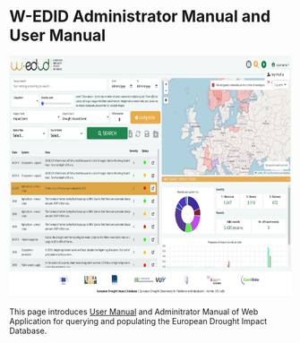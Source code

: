 # W-EDID Administrator Manual and User Manual

<img src="./EDID_USER_MANUAL/media/image10.png" style="width:7.8in;height:4.5in"
alt/>

This page introduces [User Manual](./EDID_USER_MANUAL/README.md) and Adminitrator Manual of Web Application for querying and populating the European Drought Impact Database. 
##

